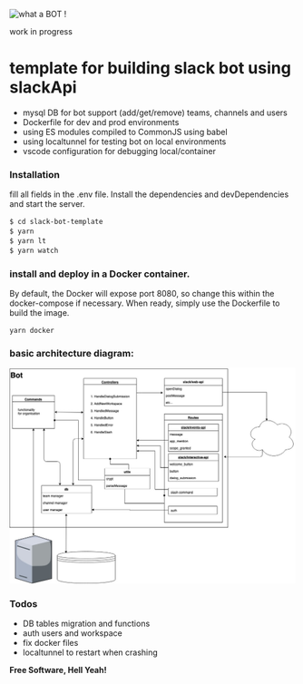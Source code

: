
![what a BOT !][logo]

[logo]: https://cdn3.iconfinder.com/data/icons/robots-flat-collection/60/Robots_-_Flat_-_018_-_Bot-128.png

work in progress

# template for building slack bot using slackApi

  - mysql DB for bot support (add/get/remove) teams, channels and users
  - Dockerfile for dev and prod environments
  - using ES modules compiled to CommonJS using babel
  - using localtunnel for testing bot on local environments
  - vscode configuration for debugging local/container


### Installation
fill all fields in the .env file.
Install the dependencies and devDependencies and start the server.

```sh
$ cd slack-bot-template
$ yarn
$ yarn lt
$ yarn watch
```

### install and deploy in a Docker container.
By default, the Docker will expose port 8080, so change this within the docker-compose if necessary.
When ready, simply use the Dockerfile to build the image.

```
yarn docker
```
### basic architecture diagram:
![architecture](basic_architecture.jpg)


### Todos

 - DB tables migration and functions
 - auth users and workspace
 - fix docker files
 - localtunnel to restart when crashing



**Free Software, Hell Yeah!**
